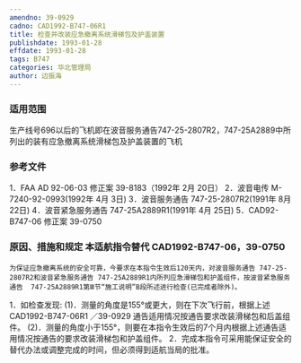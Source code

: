 ```yaml
---
amendno: 39-0929
cadno: CAD1992-B747-06R1
title: 检查并改装应急撤离系统滑梯包及护盖装置
publishdate: 1993-01-28
effdate: 1993-01-28
tags: B747
categories: 华北管理局
author: 边振海
---
```


### 适用范围 
生产线号696以后的飞机即在波音服务通告747-25-2807R2，747-25A2889中所列出的装有应急撤离系统滑梯包及护盖装置的飞机

<!--more-->
### 参考文件
1．FAA AD 92-06-03 修正案 39-8183（1992年 2月 20日）
 2．波音电传 M-7240-92-0993(1992年 4月 3日) 
3．波音服务通告 747-25-2807R2(1991年 8月 22日) 
4．波音紧急服务通告 747-25A2889R1(1991年 4月 25日) 
5．CAD92-B747-06 修正案 39-0750 

### 原因、措施和规定 本适航指令替代 CAD1992-B747-06，39-0750 
    为保证应急撤离系统的安全可靠，今要求在本指令生效后120天内，对波音服务通告 747-25-2807R2和波音紧急服务通告 747-25A2889R1内所列应急滑梯包和护盖组件，按波音紧急服务通告  747-25A2889R1第Ⅲ节“施工说明”B段所述进行检查(已完成者除外)。 
1．如检查发现: 
      (1)．测量的角度是155°或更大，则在下次飞行前，根据上述
       CAD1992-B747-06R1   ／39-0929 
通告适用情况按通告要求改装滑梯包和后盖组件。 
      (2)．测量的角度小于155°，则要在本指令生效后的7个月内根据上述通告适用情况按通告的要求改装滑梯包和护盖组件。 
    2．完成本指令可采用能保证安全的替代办法或调整完成的时间，但必须得到适航当局的批准。
